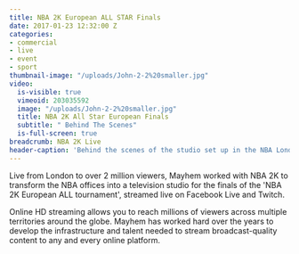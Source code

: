 ```yaml
---
title: NBA 2K European ALL STAR Finals
date: 2017-01-23 12:32:00 Z
categories:
- commercial
- live
- event
- sport
thumbnail-image: "/uploads/John-2-2%20smaller.jpg"
video:
  is-visible: true
  vimeoid: 203035592
  image: "/uploads/John-2-2%20smaller.jpg"
  title: NBA 2K All Star European Finals
  subtitle: " Behind The Scenes"
  is-full-screen: true
breadcrumb: NBA 2K Live
header-caption: 'Behind the scenes of the studio set up in the NBA London offices '
---
```


Live from London to over 2 million viewers, Mayhem worked with NBA 2K to transform the NBA offices into a television studio for the finals of the 'NBA 2K European ALL tournament', streamed live on Facebook Live and Twitch. 

Online HD streaming allows you to reach millions of viewers across multiple territories around the globe. Mayhem has worked hard over the years to develop the infrastructure and talent needed to stream broadcast-quality content to any and every online platform.

